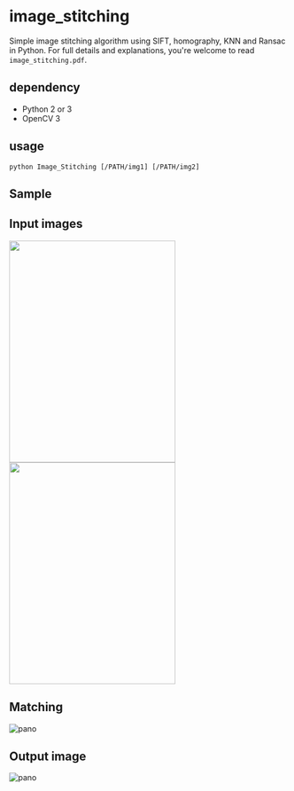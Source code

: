 # image_stitching
Simple image stitching algorithm using SIFT, homography, KNN and Ransac in Python.
For full details and explanations, you're welcome to read `image_stitching.pdf`. 	

## dependency
- Python 2 or 3 
- OpenCV 3

## usage
`python Image_Stitching [/PATH/img1] [/PATH/img2]`

## Sample 

## Input images
<img src="https://github.com/linrl3/Image-Stitching-OpenCV/blob/master/images/q11.jpg" width=300 height=400 >   <img src="https://github.com/linrl3/Image-Stitching-OpenCV/blob/master/images/q22.jpg" width=300 height=400 >

## Matching
![pano](https://github.com/linrl3/Image-Stitching-OpenCV/blob/master/images/matching.jpg)

## Output image
![pano](https://github.com/linrl3/Image-Stitching-OpenCV/blob/master/images/panorama.jpg)

